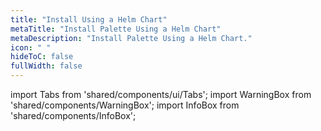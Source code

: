 ```yaml
---
title: "Install Using a Helm Chart"
metaTitle: "Install Palette Using a Helm Chart"
metaDescription: "Install Palette Using a Helm Chart."
icon: " "
hideToC: false
fullWidth: false
---
```


import Tabs from 'shared/components/ui/Tabs';
import WarningBox from 'shared/components/WarningBox';
import InfoBox from 'shared/components/InfoBox';



